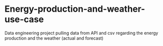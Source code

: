 # Energy-production-and-weather-use-case
Data engineering project pulling data from API and csv regarding the energy production and the weather (actual and forecast)
